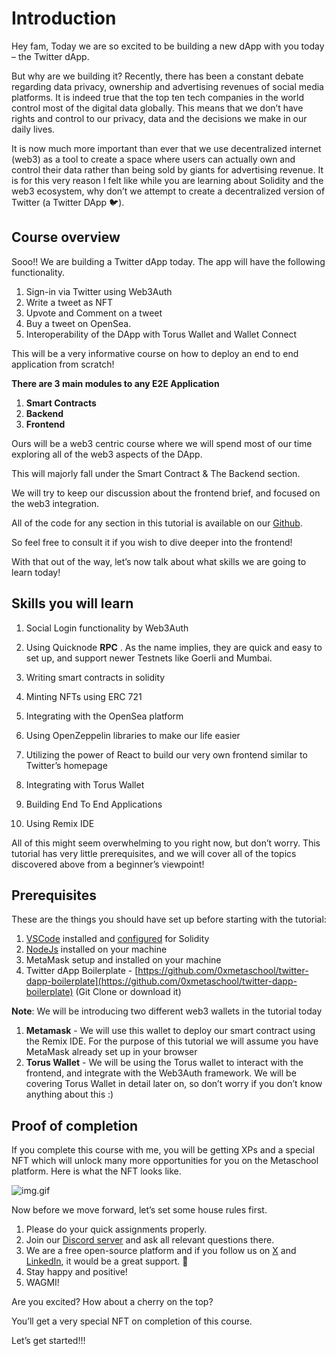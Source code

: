# Introduction

Hey fam, Today we are so excited to be building a new dApp with you today – the Twitter dApp.

But why are we building it? Recently, there has been a constant debate regarding data privacy, ownership and advertising revenues of social media platforms. It is indeed true that the top ten tech companies in the world control most of the digital data globally. This means that we don’t have rights and control to our privacy, data and the decisions we make in our daily lives.

It is now much more important than ever that we use decentralized internet (web3) as a tool to create a space where users can actually own and control their data rather than being sold by giants for advertising revenue. It is for this very reason I felt like while you are learning about Solidity and the web3 ecosystem, why don’t we attempt to create a decentralized version of Twitter (a Twitter DApp 🐦).

## Course overview

Sooo!! We are building a Twitter dApp today. The app will have the following functionality.

1.  Sign-in via Twitter using Web3Auth
2.  Write a tweet as NFT
3.  Upvote and Comment on a tweet
4.  Buy a tweet on OpenSea.
5.  Interoperability of the DApp with Torus Wallet and Wallet Connect

This will be a very informative course on how to deploy an end to end application from scratch!

**There are 3 main modules to any E2E Application**

1.  **Smart Contracts**
2.  **Backend**
3.  **Frontend**

Ours will be a web3 centric course where we will spend most of our time exploring all of the web3 aspects of the DApp.

This will majorly fall under the Smart Contract & The Backend section.

We will try to keep our discussion about the frontend brief, and focused on the web3 integration.

All of the code for any section in this tutorial is available on our [Github](https://github.com/0xmetaschool/).

So feel free to consult it if you wish to dive deeper into the frontend!

With that out of the way, let’s now talk about what skills we are going to learn today!

## Skills you will learn

1. Social Login functionality by Web3Auth

2. Using Quicknode **RPC** . As the name implies, they are quick and easy to set up, and support newer Testnets like Goerli and Mumbai.

3. Writing smart contracts in solidity

4. Minting NFTs using ERC 721

5. Integrating with the OpenSea platform

6. Using OpenZeppelin libraries to make our life easier

7. Utilizing the power of React to build our very own frontend similar to Twitter’s homepage

8. Integrating with Torus Wallet

9. Building End To End Applications

10. Using Remix IDE

All of this might seem overwhelming to you right now, but don’t worry. This tutorial has very little prerequisites, and we will cover all of the topics discovered above from a beginner’s viewpoint!

## Prerequisites

These are the things you should have set up before starting with the tutorial:

1.  [VSCode](https://code.visualstudio.com/) installed and [configured](https://www.youtube.com/watch?v=PX6xb8sRlFc&ab_channel=SmartContractProgrammer) for Solidity
2.  [NodeJs](https://nodejs.org/en/) installed on your machine
3.  MetaMask setup and installed on your machine
4.  Twitter dApp Boilerplate - [https://github.com/0xmetaschool/twitter-dapp-boilerplate](https://github.com/0xmetaschool/twitter-dapp-boilerplate) (Git Clone or download it)

**Note**: We will be introducing two different web3 wallets in the tutorial today

1.  **Metamask** - We will use this wallet to deploy our smart contract using the Remix IDE. For the purpose of this tutorial we will assume you have MetaMask already set up in your browser
2.  **Torus Wallet** - We will be using the Torus wallet to interact with the frontend, and integrate with the Web3Auth framework. We will be covering Torus Wallet in detail later on, so don’t worry if you don’t know anything about this :)
   
## Proof of completion

If you complete this course with me, you will be getting XPs and a special NFT which will unlock many more opportunities for you on the Metaschool platform. Here is what the NFT looks like.

![img.gif](https://github.com/0xmetaschool/Learning-Projects/blob/main/assests_for_all/course%20NFT.gif?raw=true)


Now before we move forward, let’s set some house rules first.
1. Please do your quick assignments properly.
2.  Join our [Discord server](https://discord.gg/vbVMUwXWgc) and ask all relevant questions there.
3. We are a free open-source platform and if you follow us on [X](https://bit.ly/twitter-dapp-twitter) and [LinkedIn](https://bit.ly/twitter-dapp-linkedin), it would be a great support. 🫣
4. Stay happy and positive!
5. WAGMI!

Are you excited? How about a cherry on the top?

You’ll get a very special NFT on completion of this course.

Let’s get started!!!
